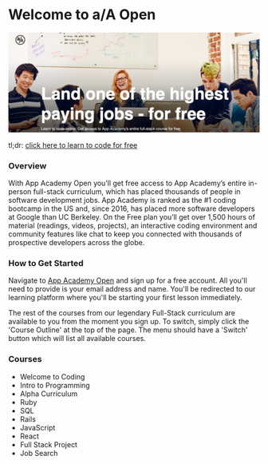 # Welcome to a/A Open

![](open-image.png)

tl;dr: [click here to learn to code for free][open-url]

### Overview

With App Academy Open you’ll get free access to App Academy’s entire in-person full-stack curriculum, which has placed thousands of people in software development jobs. App Academy is ranked as the #1 coding bootcamp in the US and, since 2016, has placed more software developers at Google than UC Berkeley. On the Free plan you’ll get over 1,500 hours of material (readings, videos, projects), an interactive coding environment and community features like chat to keep you connected with thousands of prospective developers across the globe.

### How to Get Started

Navigate to [App Academy Open][open-url] and sign up for a free account. All you'll need to provide is your email address and name. You'll be redirected to our learning platform where you'll be starting your first lesson immediately.

The rest of the courses from our legendary Full-Stack curriculum are available to you from the moment you sign up. To switch, simply click the 'Course Outline' at the top of the page. The menu should have a 'Switch' button which will list all available courses.

[open-url]: https://open.appacademy.io/

### Courses

* Welcome to Coding
* Intro to Programming
* Alpha Curriculum
* Ruby
* SQL
* Rails
* JavaScript
* React
* Full Stack Project
* Job Search